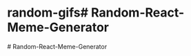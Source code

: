 # random-gifs#   R a n d o m - R e a c t - M e m e - G e n e r a t o r  
 #   R a n d o m - R e a c t - M e m e - G e n e r a t o r  
 